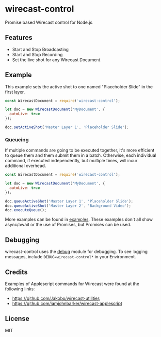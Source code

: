 # wirecast-control

Promise based Wirecast control for Node.js.

## Features

* Start and Stop Broadcasting
* Start and Stop Recording
* Set the live shot for any Wirecast Document

## Example

This example sets the active shot to one named "Placeholder Slide" in the first layer.

```js
const WirecastDocument = require('wirecast-control');

let doc = new WirecastDocument('MyDocument', {
  autoLive: true
});

doc.setActiveShot('Master Layer 1', 'Placeholder Slide');
```

### Queueing

If multiple commands are going to be executed together, it's more efficient to queue them and them submit them in a batch.  Otherwise, each individual command, if executed independently, but multiple times, will incur additional overhead.

```js
const WirecastDocument = require('wirecast-control');

let doc = new WirecastDocument('MyDocument', {
  autoLive: true
});

doc.queueActiveShot('Master Layer 1', 'Placeholder Slide');
doc.queueActiveShot('Master Layer 2', 'Background Video');
doc.executeQueue();
```

More examples can be found in [examples](examples/).  These examples don't all show async/await or the use of Promises, but Promises can be used.

## Debugging

wirecast-control uses the [debug](https://www.npmjs.com/package/debug) module for debugging.  To see logging messages, include `DEBUG=wirecast-control*` in your Environment.

## Credits

Examples of Applescript commands for Wirecast were found at the following links:

* https://github.com/Jakobo/wirecast-utilities
* https://github.com/iamjohnbarker/wirecast-applescript

## License

MIT
